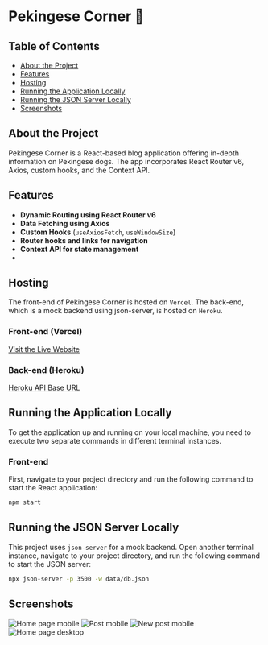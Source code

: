 
# Pekingese Corner 🐶

## Table of Contents

- [About the Project](#about-the-project)
- [Features](#features)
- [Hosting](#hosting)
- [Running the Application Locally](#running-the-application-locally)
- [Running the JSON Server Locally](#running-the-json-server-locally)
- [Screenshots](#screenshots)

## About the Project
Pekingese Corner is a React-based blog application offering in-depth information on Pekingese dogs. The app incorporates React Router v6, Axios, custom hooks, and the Context API.

## Features

- **Dynamic Routing using React Router v6**
- **Data Fetching using Axios**
- **Custom Hooks** (`useAxiosFetch`, `useWindowSize`)
- **Router hooks and links for navigation**
- **Context API for state management**
- 
## Hosting
The front-end of Pekingese Corner is hosted on `Vercel`. 
The back-end, which is a mock backend using json-server, is hosted on `Heroku`.

### Front-end (Vercel)
[Visit the Live Website](https://pekingese-blog.vercel.app/)
### Back-end (Heroku)
[Heroku API Base URL](https://pekignese-blog-2df0968b847a.herokuapp.com/)

## Running the Application Locally

To get the application up and running on your local machine, you need to execute two separate commands in different terminal instances.

### Front-end
First, navigate to your project directory and run the following command to start the React application:

```bash
npm start
````

## Running the JSON Server Locally

This project uses `json-server` for a mock backend. Open another terminal instance, navigate to your project directory, and run the following command to start the JSON server:

```bash
npx json-server -p 3500 -w data/db.json
```

## Screenshots

![Home page mobile](https://github.com/private-lazy-val/react-blog/assets/56920579/5664a98f-df3d-417a-ab4a-0bc91d7bf9f6)
![Post mobile](https://github.com/private-lazy-val/react-blog/assets/56920579/d586d879-0a6a-4fc7-a5f5-90a06e1afbda)
![New post mobile](https://github.com/private-lazy-val/react-blog/assets/56920579/f5e4efd1-3aca-432e-83e6-5bf081e0c452)
![Home page desktop](https://github.com/private-lazy-val/react-blog/assets/56920579/58dbf79d-d4ec-4a7a-9331-eb5cbeebdc1c)


